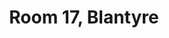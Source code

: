 ---
basin: 'Yes'
cudn: true
floor: First
grade: 2
images:
- /assets/images/rooms/blantyre/blantyre17_1.png
- /assets/images/rooms/blantyre/Blantyre17_3.jpg
- /assets/images/rooms/blantyre/Blantyre17_2.png
living_room: 'No'
location: Blantyre
name: '17'
network: Wired and Wireless
title: Room 17, Blantyre
---